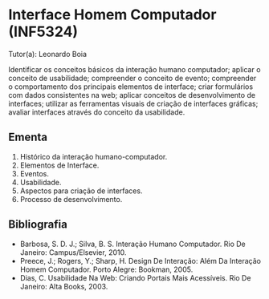 # Interface Homem Computador (INF5324)

Tutor(a): Leonardo Boia

Identificar os conceitos básicos da interação humano computador; aplicar o conceito de usabilidade; compreender o conceito de evento; compreender o comportamento dos principais elementos de interface; criar formulários com dados consistentes na web; aplicar conceitos de desenvolvimento de interfaces; utilizar as ferramentas visuais de criação de interfaces gráficas; avaliar interfaces através do conceito da usabilidade.

## Ementa

1. Histórico da interação humano-computador.
2. Elementos de Interface.
3. Eventos.
4. Usabilidade.
5. Aspectos para criação de interfaces.
6. Processo de desenvolvimento.

## Bibliografia

- Barbosa, S. D. J.; Silva, B. S. Interação Humano Computador. Rio De Janeiro: Campus/Elsevier, 2010.
- Preece, J.; Rogers, Y.; Sharp, H. Design De Interação: Além Da Interação Homem Computador. Porto Alegre: Bookman, 2005.
- Dias, C. Usabilidade Na Web: Criando Portais Mais Acessíveis. Rio De Janeiro: Alta Books, 2003.
